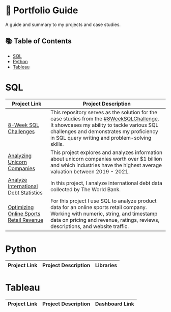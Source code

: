 # 📁 Portfolio Guide

A guide and summary to my projects and case studies.

## 📚 Table of Contents
- [SQL](#sql)
- [Python](#python)
- [Tableau](#tableau)


# SQL

| Project Link | Project Description | 
|---|---|
| [8-Week SQL Challenges](https://github.com/aolivacce/8-week-SQL-challenge) | This repository serves as the solution for the case studies from the [#8WeekSQLChallenge](https://8weeksqlchallenge.com). It showcases my ability to tackle various SQL challenges and demonstrates my proficiency in SQL query writing and problem-solving skills. | 
|[ Analyzing Unicorn Companies](https://github.com/aolivacce/DataCamp-Projects/blob/main/unicorncompanies.ipynb) | This project explores and analyzes information about unicorn companies worth over $1 billion and which industries have the highest average valuation between 2019 - 2021.
|[Analyze International Debt Statistics](https://github.com/aolivacce/DataCamp-Projects/blob/main/debtstats.ipynb)| In this project, I analyze international debt data collected by The World Bank. 
| [Optimizing Online Sports Retail Revenue](https://github.com/aolivacce/DataCamp-Projects/blob/main/retailrevenue.ipynb) | For this project I use SQL to analyze product data for an online sports retail company. Working with numeric, string, and timestamp data on pricing and revenue, ratings, reviews, descriptions, and website traffic.

# Python

| Project Link | Project Description | Libraries |    
|---|---|---|

# Tableau 

| Project Link | Project Description | Dashboard Link |
|---|---|---|

